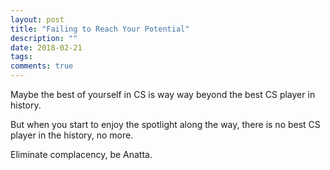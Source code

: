 ```yaml
---
layout: post
title: "Failing to Reach Your Potential"
description: ""
date: 2018-02-21
tags: 
comments: true
---
```


Maybe the best of yourself in CS is way way beyond the best CS player in history.

But when you start to enjoy the spotlight along the way, there is no best CS player in the history, no more.

Eliminate complacency, be Anatta.

